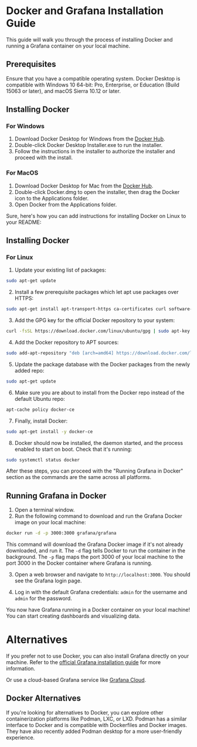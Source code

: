 # Docker and Grafana Installation Guide

This guide will walk you through the process of installing Docker and running a Grafana container on your local machine.

## Prerequisites

Ensure that you have a compatible operating system. Docker Desktop is compatible with Windows 10 64-bit: Pro, Enterprise, or Education (Build 15063 or later), and macOS Sierra 10.12 or later.

## Installing Docker

### For Windows

1. Download Docker Desktop for Windows from the [Docker Hub](https://hub.docker.com/editions/community/docker-ce-desktop-windows/).
2. Double-click Docker Desktop Installer.exe to run the installer.
3. Follow the instructions in the installer to authorize the installer and proceed with the install.

### For MacOS

1. Download Docker Desktop for Mac from the [Docker Hub](https://hub.docker.com/editions/community/docker-ce-desktop-mac/).
2. Double-click Docker.dmg to open the installer, then drag the Docker icon to the Applications folder.
3. Open Docker from the Applications folder.

Sure, here's how you can add instructions for installing Docker on Linux to your README:

## Installing Docker

### For Linux

1. Update your existing list of packages:

```bash
sudo apt-get update
```

2. Install a few prerequisite packages which let apt use packages over HTTPS:

```bash
sudo apt-get install apt-transport-https ca-certificates curl software-properties-common
```

3. Add the GPG key for the official Docker repository to your system:

```bash
curl -fsSL https://download.docker.com/linux/ubuntu/gpg | sudo apt-key add -
```

4. Add the Docker repository to APT sources:

```bash
sudo add-apt-repository "deb [arch=amd64] https://download.docker.com/linux/ubuntu $(lsb_release -cs) stable"
```

5. Update the package database with the Docker packages from the newly added repo:

```bash
sudo apt-get update
```

6. Make sure you are about to install from the Docker repo instead of the default Ubuntu repo:

```bash
apt-cache policy docker-ce
```

7. Finally, install Docker:

```bash
sudo apt-get install -y docker-ce
```

8. Docker should now be installed, the daemon started, and the process enabled to start on boot. Check that it's running:

```bash
sudo systemctl status docker
```

After these steps, you can proceed with the "Running Grafana in Docker" section as the commands are the same across all platforms.

## Running Grafana in Docker

1. Open a terminal window.
2. Run the following command to download and run the Grafana Docker image on your local machine:

```bash
docker run -d -p 3000:3000 grafana/grafana
```

This command will download the Grafana Docker image if it's not already downloaded, and run it. The `-d` flag tells Docker to run the container in the background. The `-p` flag maps the port 3000 of your local machine to the port 3000 in the Docker container where Grafana is running.

3. Open a web browser and navigate to `http://localhost:3000`. You should see the Grafana login page.

4. Log in with the default Grafana credentials: `admin` for the username and `admin` for the password.

You now have Grafana running in a Docker container on your local machine! You can start creating dashboards and visualizing data.

# Alternatives

If you prefer not to use Docker, you can also install Grafana directly on your machine. Refer to the [official Grafana installation guide](https://grafana.com/docs/grafana/latest/installation/) for more information.

Or use a cloud-based Grafana service like [Grafana Cloud](https://grafana.com/products/cloud/).

## Docker Alternatives

If you're looking for alternatives to Docker, you can explore other containerization platforms like Podman, LXC, or LXD.  Podman has a similar interface to Docker and is compatible with Dockerfiles and Docker images. They have also recently added Podman desktop for a more user-friendly experience.
